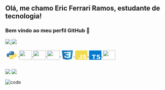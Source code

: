 ## Olá, me chamo Eric Ferrari Ramos, estudante de tecnologia! 
### Bem vindo ao meu perfil GitHub 👋

<a href="https://github.com/ericferrari93">
<img height="180em" src="https://github-readme-stats.vercel.app/api?username=ericferrari93&show_icons=true&theme=prussian&include_all_commits=true&count_private=true"/>
<img height="180em" src="https://github-readme-stats.vercel.app/api/top-langs/?username=ericferrari93&layout=compact&langs_count=8&theme=prussian"/>
</div>

<div style="display: inline_block"><br>
  <img align="center" height="30" width="40" src="https://raw.githubusercontent.com/devicons/devicon/master/icons/python/python-original.svg"> 
  <img align="center" height="30" width="40" src="https://cdn.jsdelivr.net/gh/devicons/devicon/icons/java/java-original.svg">
  <img align="center" height="30" width="40" src="https://cdn.jsdelivr.net/gh/devicons/devicon/icons/spring/spring-original.svg">
  <img align="center" height="30" width="40" src="https://cdn.jsdelivr.net/gh/devicons/devicon/icons/html5/html5-original.svg" />
  <img align="center" height="30" width="40" src="https://raw.githubusercontent.com/devicons/devicon/master/icons/css3/css3-original.svg">
  <img align="center" height="30" width="40" src="https://raw.githubusercontent.com/devicons/devicon/master/icons/javascript/javascript-plain.svg">
  <img align="center" height="30" width="40" src="https://raw.githubusercontent.com/devicons/devicon/master/icons/typescript/typescript-plain.svg">
  <img align="center" height="30" width="40" src="https://cdn.jsdelivr.net/gh/devicons/devicon/icons/angularjs/angularjs-plain.svg">
</div>

 ##

 
<div> 
  <a href = "mailto:ericferrarir@gmail.com"><img src="https://img.shields.io/badge/-Gmail-%23333?style=for-the-badge&logo=gmail&logoColor=white" target="_blank"></a>
  <a href="https://www.linkedin.com/in/eric-ferrari-ramos-31248a181/" target="_blank"><img src="https://img.shields.io/badge/-LinkedIn-%230077B5?style=for-the-badge&logo=linkedin&logoColor=white" target="_blank"></a> 
 

 
</div>

![code](https://user-images.githubusercontent.com/102629741/178165537-5b4f1ada-c7f2-4627-8fbe-f6d92adbe312.gif)
